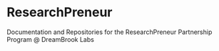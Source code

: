 # ResearchPreneur
Documentation and Repositories for the ResearchPreneur Partnership Program @ DreamBrook Labs
